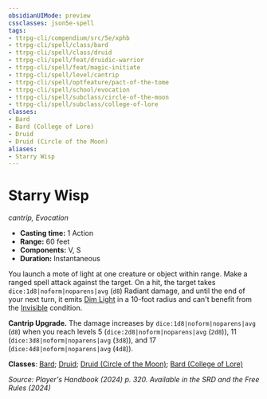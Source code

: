 ```yaml
---
obsidianUIMode: preview
cssclasses: json5e-spell
tags:
- ttrpg-cli/compendium/src/5e/xphb
- ttrpg-cli/spell/class/bard
- ttrpg-cli/spell/class/druid
- ttrpg-cli/spell/feat/druidic-warrior
- ttrpg-cli/spell/feat/magic-initiate
- ttrpg-cli/spell/level/cantrip
- ttrpg-cli/spell/optfeature/pact-of-the-tome
- ttrpg-cli/spell/school/evocation
- ttrpg-cli/spell/subclass/circle-of-the-moon
- ttrpg-cli/spell/subclass/college-of-lore
classes:
- Bard
- Bard (College of Lore)
- Druid
- Druid (Circle of the Moon)
aliases:
- Starry Wisp
---
```

# Starry Wisp
*cantrip, Evocation*  


- **Casting time:** 1 Action
- **Range:** 60 feet
- **Components:** V, S
- **Duration:** Instantaneous

You launch a mote of light at one creature or object within range. Make a ranged spell attack against the target. On a hit, the target takes `dice:1d8|noform|noparens|avg` (`d8`) Radiant damage, and until the end of your next turn, it emits [Dim Light](Інструменти%20ДМ/CLI/rules/variant-rules/dim-light-xphb.md) in a 10-foot radius and can't benefit from the [Invisible](Інструменти%20ДМ/CLI/rules/conditions.md#Invisible) condition.

**Cantrip Upgrade.** The damage increases by `dice:1d8|noform|noparens|avg` (`d8`) when you reach levels 5 (`dice:2d8|noform|noparens|avg` (`2d8`)), 11 (`dice:3d8|noform|noparens|avg` (`3d8`)), and 17 (`dice:4d8|noform|noparens|avg` (`4d8`)).

**Classes**: [Bard](Інструменти%20ДМ/CLI/lists/list-spells-classes-bard.md); [Druid](Інструменти%20ДМ/CLI/lists/list-spells-classes-druid.md); [Druid (Circle of the Moon)](Інструменти%20ДМ/CLI/lists/list-spells-classes-circle-of-the-moon-xphb.md "subclass=XPHB;class=XPHB"); [Bard (College of Lore)](Інструменти%20ДМ/CLI/lists/list-spells-classes-college-of-lore-xphb.md "subclass=XPHB;class=XPHB")

*Source: Player's Handbook (2024) p. 320. Available in the <span title='Systems Reference Document (5.2)'>SRD</span> and the Free Rules (2024)*
